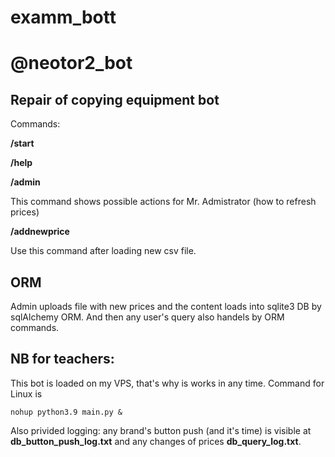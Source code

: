 # examm_bott
# @neotor2_bot

## Repair of copying equipment bot

Commands: 

**/start**

**/help**

**/admin**

This command shows possible actions for Mr. Admistrator (how to refresh prices)

**/addnewprice**

Use this command after loading new csv file. 

## ORM
Admin uploads file with new prices and the content loads into sqlite3 DB by sqlAlchemy ORM. And then any user's query also handels by ORM commands. 


## NB for teachers: 

This bot is loaded on my VPS, that's why is works in any time. Command for Linux is 


<code>nohup python3.9 main.py &</code>

Also privided logging: any brand's button push (and it's time) is visible at
**db_button_push_log.txt** and any changes of prices **db_query_log.txt**.


